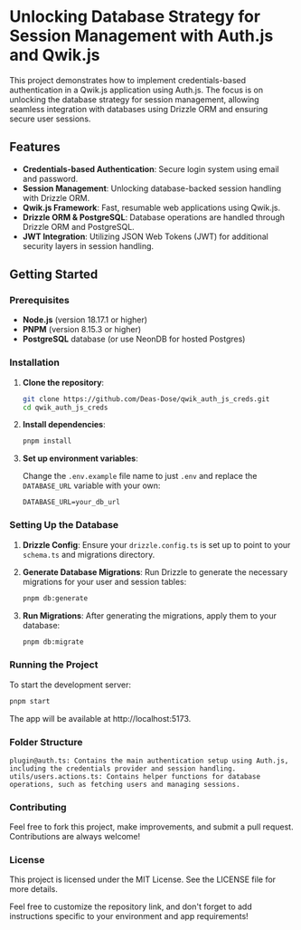 # Unlocking Database Strategy for Session Management with Auth.js and Qwik.js

This project demonstrates how to implement credentials-based authentication in a Qwik.js application using Auth.js. The focus is on unlocking the database strategy for session management, allowing seamless integration with databases using Drizzle ORM and ensuring secure user sessions.

## Features
- **Credentials-based Authentication**: Secure login system using email and password.
- **Session Management**: Unlocking database-backed session handling with Drizzle ORM.
- **Qwik.js Framework**: Fast, resumable web applications using Qwik.js.
- **Drizzle ORM & PostgreSQL**: Database operations are handled through Drizzle ORM and PostgreSQL.
- **JWT Integration**: Utilizing JSON Web Tokens (JWT) for additional security layers in session handling.

## Getting Started

### Prerequisites
- **Node.js** (version 18.17.1 or higher)
- **PNPM** (version 8.15.3 or higher)
- **PostgreSQL** database (or use NeonDB for hosted Postgres)

### Installation

1. **Clone the repository**:
    ```bash
    git clone https://github.com/Deas-Dose/qwik_auth_js_creds.git
    cd qwik_auth_js_creds
    ```

2. **Install dependencies**:
    ```bash
    pnpm install
    ```

3. **Set up environment variables**:

   Change the `.env.example` file name to just `.env` and replace the `DATABASE_URL` variable with your own:
    ```
    DATABASE_URL=your_db_url
    ```

### Setting Up the Database

1. **Drizzle Config**: 
    Ensure your `drizzle.config.ts` is set up to point to your `schema.ts` and migrations directory.

2. **Generate Database Migrations**:
    Run Drizzle to generate the necessary migrations for your user and session tables:
    ```bash
    pnpm db:generate
    ```

3. **Run Migrations**:
    After generating the migrations, apply them to your database:
    ```bash
    pnpm db:migrate
    ```

### Running the Project

To start the development server:
```bash
pnpm start
```
The app will be available at http://localhost:5173.
### Folder Structure

    plugin@auth.ts: Contains the main authentication setup using Auth.js, including the credentials provider and session handling.
    utils/users.actions.ts: Contains helper functions for database operations, such as fetching users and managing sessions.

### Contributing

Feel free to fork this project, make improvements, and submit a pull request. Contributions are always welcome!
### License

This project is licensed under the MIT License. See the LICENSE file for more details.

Feel free to customize the repository link, and don't forget to add instructions specific to your environment and app requirements!

